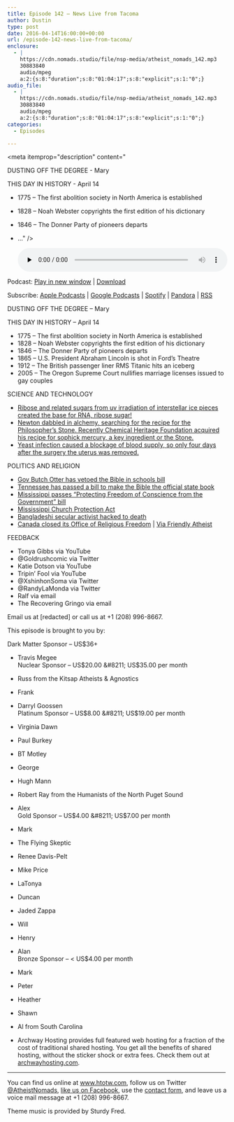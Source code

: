 ```yaml
---
title: ﻿Episode 142 – News Live from Tacoma
author: Dustin
type: post
date: 2016-04-14T16:00:00+00:00
url: /﻿episode-142-news-live-from-tacoma/
enclosure:
  - |
    https://cdn.nomads.studio/file/nsp-media/atheist_nomads_142.mp3
    30883840
    audio/mpeg
    a:2:{s:8:"duration";s:8:"01:04:17";s:8:"explicit";s:1:"0";}
audio_file:
  - |
    https://cdn.nomads.studio/file/nsp-media/atheist_nomads_142.mp3
    30883840
    audio/mpeg
    a:2:{s:8:"duration";s:8:"01:04:17";s:8:"explicit";s:1:"0";}
categories:
  - Episodes

---
```

<div itemscope itemtype="http://schema.org/AudioObject">
  <meta itemprop="name" content="﻿Episode 142 &#8211; News Live from Tacoma" />
  
  <meta itemprop="uploadDate" content="2016-04-14T10:00:00-06:00" />
  
  <meta itemprop="encodingFormat" content="audio/mpeg" />
  
  <meta itemprop="duration" content="PT1H04M17S" />
  
  <meta itemprop="description" content="

DUSTING OFF THE DEGREE - Mary

THIS DAY IN HISTORY - April 14
* 1775 – The first abolition society in North America is established
* 1828 – Noah Webster copyrights the first edition of his dictionary
* 1846 – The Donner Party of pioneers departs
* ..." />
  
  <meta itemprop="contentUrl" content="https://dts.podtrac.com/redirect.mp3/cdn.nomads.studio/file/nsp-media/atheist_nomads_142.mp3" />
  
  <meta itemprop="contentSize" content="29.5" />
  </p> 
  
  <div class="powerpress_player" id="powerpress_player_8401">
    <audio class="wp-audio-shortcode" id="audio-5092-145" preload="none" style="width: 100%;" controls="controls"><source type="audio/mpeg" src="https://dts.podtrac.com/redirect.mp3/cdn.nomads.studio/file/nsp-media/atheist_nomads_142.mp3?_=145" /><a href="https://dts.podtrac.com/redirect.mp3/cdn.nomads.studio/file/nsp-media/atheist_nomads_142.mp3">https://dts.podtrac.com/redirect.mp3/cdn.nomads.studio/file/nsp-media/atheist_nomads_142.mp3</a></audio>
  </div>
</div>

<p class="powerpress_links powerpress_links_mp3">
  Podcast: <a href="https://dts.podtrac.com/redirect.mp3/cdn.nomads.studio/file/nsp-media/atheist_nomads_142.mp3" class="powerpress_link_pinw" target="_blank" title="Play in new window" onclick="return powerpress_pinw('https://htotw.com/?powerpress_pinw=5092-podcast');" rel="nofollow">Play in new window</a> | <a href="https://dts.podtrac.com/redirect.mp3/cdn.nomads.studio/file/nsp-media/atheist_nomads_142.mp3" class="powerpress_link_d" title="Download" rel="nofollow" download="atheist_nomads_142.mp3">Download</a>
</p>

<p class="powerpress_links powerpress_subscribe_links">
  Subscribe: <a href="https://podcasts.apple.com/us/podcast/humanists-take-on-the-world/id530050098?mt=2&ls=1" class="powerpress_link_subscribe powerpress_link_subscribe_itunes" target="_blank" title="Subscribe on Apple Podcasts" rel="nofollow">Apple Podcasts</a> | <a href="https://www.google.com/podcasts?feed=aHR0cDovL2F0aGVpc3Rub21hZHMubGlic3luLmNvbS9yc3M%3D" class="powerpress_link_subscribe powerpress_link_subscribe_googleplay" target="_blank" title="Subscribe on Google Podcasts" rel="nofollow">Google Podcasts</a> | <a href="https://open.spotify.com/show/3LzK2xZGike6Tc1GEMtMbr?si=LieN9SNuTpq96smuaUsH8A" class="powerpress_link_subscribe powerpress_link_subscribe_spotify" target="_blank" title="Subscribe on Spotify" rel="nofollow">Spotify</a> | <a href="https://www.pandora.com/podcast/atheist-nomads/PC:10122?corr=62071012&part=ug" class="powerpress_link_subscribe powerpress_link_subscribe_pandora" target="_blank" title="Subscribe on Pandora" rel="nofollow">Pandora</a> | <a href="https://htotw.com/feed/podcast/" class="powerpress_link_subscribe powerpress_link_subscribe_rss" target="_blank" title="Subscribe via RSS" rel="nofollow">RSS</a>
</p>



DUSTING OFF THE DEGREE &#8211; Mary

THIS DAY IN HISTORY &#8211; April 14  
* 1775 – The first abolition society in North America is established  
* 1828 – Noah Webster copyrights the first edition of his dictionary  
* 1846 – The Donner Party of pioneers departs  
* 1865 – U.S. President Abraham Lincoln is shot in Ford&#8217;s Theatre  
* 1912 – The British passenger liner RMS Titanic hits an iceberg  
* 2005 – The Oregon Supreme Court nullifies marriage licenses issued to gay couples

SCIENCE AND TECHNOLOGY  
* <a href="http://science.sciencemag.org/content/352/6282/208" target="_blank" rel="noopener">Ribose and related sugars from uv irradiation of interstellar ice pieces created the base for RNA, ribose sugar!</a>  
* <a href="http://news.nationalgeographic.com/2016/04/160404-isaac-newton-alchemy-mercury-recipe-chemistry-science/" target="_blank" rel="noopener">Newton dabbled in alchemy, searching for the recipe for the Philosopher’s Stone. Recently Chemical Heritage Foundation acquired his recipe for sophick mercury, a key ingredient or the Stone.</a>  
* <a href="http://mobile.nytimes.com/2016/04/09/health/yeast-infectionled-to-removal-of-transplanted-uterus.html?referer=" target="_blank" rel="noopener">Yeast infection caused a blockage of blood supply, so only four days after the surgery the uterus was removed.</a>

POLITICS AND RELIGION

* <a href="http://www.ktvb.com/mb/news/local/capitol-watch/gov-otter-vetoes-school-bible-bill/121636914" target="_blank" rel="noopener">Gov Butch Otter has vetoed the Bible in schools bill</a>  
* <a href="http://www.nbcnews.com/news/us-news/tennessee-legislature-passes-bill-make-bible-official-state-book-n551141" target="_blank" rel="noopener">Tennessee has passed a bill to make the Bible the official state book</a>  
* <a href="http://www.clarionledger.com/story/news/politics/2016/03/30/senate-passes-religious-freedom-bill/82419074/" target="_blank" rel="noopener">Mississippi passes “Protecting Freedom of Conscience from the Government” bill</a>  
* <a href="http://www.snopes.com/mississippi-bill-churches-lethal/" target="_blank" rel="noopener">Mississippi Church Protection Act</a>  
* <a href="http://www.bbc.com/news/world-asia-35983979?SThisFB" target="_blank" rel="noopener">Bangladeshi secular activist hacked to death</a>  
* <a href="http://www.theglobeandmail.com/news/politics/liberals-to-let-religious-freedom-office-expire-on-march-31/article29416476/" target="_blank" rel="noopener">Canada closed its Office of Religious Freedom</a> | <a href="http://www.patheos.com/blogs/friendlyatheist/2016/04/08/canada-shuts-down-its-office-of-religious-freedom/?utm_source=dlvr.it&utm_medium=facebook" target="_blank" rel="noopener">Via Friendly Atheist</a>

FEEDBACK

* Tonya Gibbs via YouTube  
* @Goldrushcomic via Twitter  
* Katie Dotson via YouTube  
* Tripin&#8217; Fool via YouTube  
* @XshinhonSoma via Twitter  
* @RandyLaMonda via Twitter  
* Ralf via email  
* The Recovering Gringo via email

Email us at [redacted] or call us at +1 (208) 996-8667.

This episode is brought to you by:

Dark Matter Sponsor &#8211; US$36+  
* Travis Megee  
Nuclear Sponsor &#8211; US$20.00 &#8211; US$35.00 per month  
* Russ from the Kitsap Atheists & Agnostics  
* Frank  
* Darryl Goossen  
Platinum Sponsor &#8211; US$8.00 &#8211; US$19.00 per month  
* Virginia Dawn  
* Paul Burkey  
* BT Motley  
* George  
* Hugh Mann  
* Robert Ray from the Humanists of the North Puget Sound  
* Alex  
Gold Sponsor &#8211; US$4.00 &#8211; US$7.00 per month  
* Mark  
* The Flying Skeptic  
* Renee Davis-Pelt  
* Mike Price  
* LaTonya  
* Duncan  
* Jaded Zappa  
* Will  
* Henry  
* Alan  
Bronze Sponsor &#8211; < US$4.00 per month  
* Mark  
* Peter  
* Heather  
* Shawn  
* Al from South Carolina

* Archway Hosting provides full featured web hosting for a fraction of the cost of traditional shared hosting. You get all the benefits of shared hosting, without the sticker shock or extra fees. Check them out at <a href="http://archwayhosting.com/" target="_blank" rel="noopener">archwayhosting.com</a>.

<hr width="500" />

You can find us online at <a href="https://www.htotw.com/" target="_blank" rel="noopener">www.htotw.com</a>, follow us on Twitter <a href="https://htotw.com/twitter" target="_blank" rel="noopener">@AtheistNomads</a>, <a href="https://htotw.com/facebook" target="_blank" rel="noopener">like us on Facebook</a>, use the [contact form](https://htotw.com/contact), and leave us a voice mail message at +1 (208) 996-8667.

Theme music is provided by Sturdy Fred.